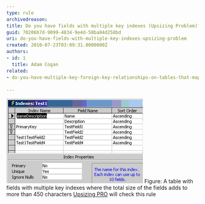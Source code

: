 ```yaml
---
type: rule
archivedreason: 
title: Do you have fields with multiple key indexes (Upsizing Problem)?
guid: 70206b7d-9099-4834-9e4d-58ba84d258bd
uri: do-you-have-fields-with-multiple-key-indexes-upsizing-problem
created: 2010-07-23T03:09:31.0000000Z
authors:
- id: 1
  title: Adam Cogan
related:
- do-you-have-multiple-key-foreign-key-relationships-on-tables-that-map-to-fields-of-a-different-name-upsizing-problem*

---
```


![](FieldsMultipleKeyIndexes.jpg) 
<font class="ms-rteCustom-FigureNormal">Figure: A table with fields with multiple key indexes where the total size of the fields adds to more than 450 characters </font><font class="ms-rteCustom-YellowBorderBox"><a href="http://www.ssw.com.au/ssw/UpsizingPRO"><font style="background-color:#ffffff;">Upsizing PRO</font></a><font style="background-color:#ffffff;"> will check this rule</font> </font>
<!--endintro-->
